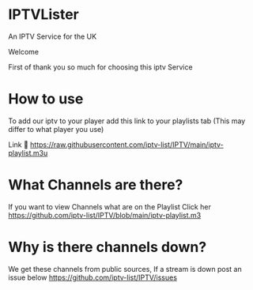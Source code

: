 # IPTVLister
An IPTV Service for the UK

Welcome 

First of thank you so much for choosing this iptv Service

# How to use 

To add our iptv to your player add this link to your playlists tab (This may differ to what player you use) 

Link 🔗 
https://raw.githubusercontent.com/iptv-list/IPTV/main/iptv-playlist.m3u

# What Channels are there?
If you want to view Channels what are on the Playlist Click her
https://github.com/iptv-list/IPTV/blob/main/iptv-playlist.m3

# Why is there channels down?
We get these channels from public sources, If a stream is down post an issue below 
https://github.com/iptv-list/IPTV/issues
